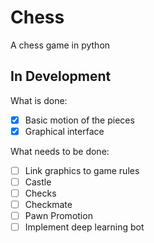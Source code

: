# Chess
A chess game in python

## In Development
What is done:
- [x] Basic motion of the pieces
- [x] Graphical interface

What needs to be done:
- [ ] Link graphics to game rules
- [ ] Castle
- [ ] Checks
- [ ] Checkmate
- [ ] Pawn Promotion
- [ ] Implement deep learning bot

